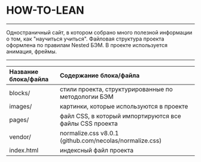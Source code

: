 # HOW-TO-LEAN
___
 Одностраничный сайт, в котором собрано много полезной информации о том, как "научиться учиться".
 Файловая структура проекта оформлена по правилам Nested БЭМ. В проекте используется анимация, фреймы.
 ___

|Название блока/файла| Содержание блока/файла                                 |
|:-------------------|:-------------------------------------------------------|
|blocks/             | стили проекта, структурированные по методологии БЭМ    |
|images/             | картинки, которые используются в проекте               |
|pages/              | файл CSS, в который импортируются все файлы CSS проекта|
|vendor/             | normalize.css v8.0.1 (github.com/necolas/normalize.css)|
|index.html          | индексный файл проекта                                 |

